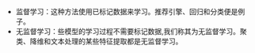 * 监督学习：这种方法使用已标记数据来学习。推荐引擎、回归和分类便是例子。
* 无监督学习：些模型的学习过程不需要标记数据,我们称其为无监督学习。聚类、降维和文本处理的某些特征提取都是无监督学习。



